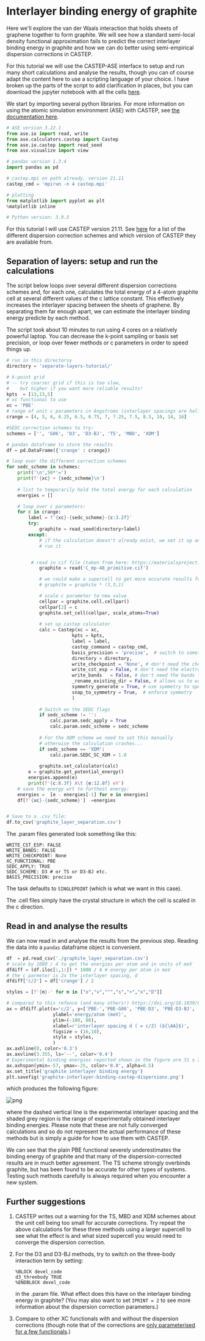 # Interlayer binding energy of graphite 

Here we'll explore the van der Waals interaction that holds sheets of graphene together to form graphite. We will see how a standard semi-local density functional approximation fails to predict the correct interlayer binding energy in graphite and how we can do better using semi-empirical dispersion corrections in CASTEP.

For this tutorial we will use the CASTEP-ASE interface to setup and run many short calculations and analyse the results, though you can of course adapt the content here to use a scripting language of your choice. I have broken up the parts of the script to add clarification in places, but you can download the jupyter notebook with all the cells [here](castep-ase-dispersion-tutorial.ipynb).


We start by importing several python libraries. For more information on using the atomic simulation environment (ASE) with CASTEP, see [the documentation here](https://wiki.fysik.dtu.dk/ase/ase/calculators/castep.html).  


```python
# ASE version 3.22.1
from ase.io import read, write
from ase.calculators.castep import Castep
from ase.io.castep import read_seed
from ase.visualize import view

# pandas version 1.3.4
import pandas as pd

# castep.mpi on path already, version 21.11
castep_cmd = 'mpirun -n 4 castep.mpi'

# plotting
from matplotlib import pyplot as plt
%matplotlib inline

# Python version: 3.9.5


```

For this tutorial I will use CASTEP version 21.11. See [here](../../documentation/Groundstate/dftd.md#table) for a list of the different dispersion correction schemes and which version of CASTEP they are available from. 



## Separation of layers: setup and run the calculations


The script below loops over several different dispersion corrections schemes and, for each one, calculates the total energy of a 4-atom graphite cell at several different values of the c lattice constant. This effectively increases the interlayer spacing between the sheets of graphene. By separating them far enough apart, we can estimate the interlayer binding energy predicte by each method. 

The script took about 10 minutes to run using 4 cores on a relatively powerful laptop. You can decrease the k-point sampling or basis set precision, or loop over fewer methods or c parameters in order to speed things up. 


```python
# run in this directorsy
directory = 'separate-layers-tutorial/'

# k-point grid 
# -- try coarser grid if this is too slow, 
#    but higher if you want more reliable results! 
kpts  = [13,13,5]
# xc functional to use
xc = 'PBE' 
# range of unit c parameters in Angstroms (interlayer spacings are half these!)
crange = [4, 5, 6, 6.25, 6.5, 6.75, 7, 7.25, 7.5, 8.5, 10, 14, 16]

#SEDC correction schemes to try:
schemes = ['', 'G06', 'D3', 'D3-BJ', 'TS', 'MBD', 'XDM']

# pandas dataframe to store the results
df = pd.DataFrame({'crange' : crange})

# loop over the different correction schemes
for sedc_scheme in schemes:
    print('\n',50*'=')
    print(f'{xc} + {sedc_scheme}\n')
    
    # list to temporarily hold the total energy for each calculation
    energies = []

    # loop over c parameters:
    for c in crange:
        label = f'{xc}-{sedc_scheme}-{c:3.2f}'
        try:
            graphite = read_seed(directory+label)
        except:
            # if the calculation doesn't already exist, we set it up and 
            # run it


         # read in cif file (taken from here: https://materialsproject.org/materials/mp-48 )
            graphite = read('C_mp-48_primitive.cif')

            # we could make a supercell to get more accurate results for TS, MBD and XDM schemes.  
            # graphite = graphite * (3,3,1)

            # scale c parameter to new value
            cellpar = graphite.cell.cellpar()
            cellpar[2] = c
            graphite.set_cell(cellpar, scale_atoms=True)
            
            # set up castep calculator
            calc = Castep(xc = xc,
                        kpts = kpts, 
                        label = label, 
                        castep_command = castep_cmd, 
                        basis_precision = 'precise',  # switch to something cheaper (e.g. FINE) to speed things up for this example..
                        directory = directory,
                        write_checkpoint = 'None', # don't need the checkpoint files now
                        write_cst_esp = False, # don't need the electrostatic potential file now
                        write_bands   = False, # don't need the bands file now
                        _rename_existing_dir = False, # allows us to write all these calculations to the same directory... 
                        symmetry_generate = True, # use symmetry to speed up the calculation
                        snap_to_symmetry = True,  # enforce symmetry
                        )
            
            # Switch on the SEDC flags 
            if sedc_scheme != '':
                calc.param.sedc_apply = True
                calc.param.sedc_scheme = sedc_scheme
            
            # For the XDM scheme we need to set this manually
            # otherwise the calculation crashes... 
            if sedc_scheme == 'XDM':
                calc.param.SEDC_SC_XDM = 1.0
                
            graphite.set_calculator(calc)
        e = graphite.get_potential_energy()
        energies.append(e)
        print(f'{c:8.3f} A\t {e:12.8f} eV')
    # save the energy wrt to furthest energy: 
    energies =  [e - energies[-1] for e in energies]
    df[f'{xc}-{sedc_scheme}']  =energies


# Save to a .csv file: 
df.to_csv('graphite_layer_separation.csv')
```

The .param files generated look something like this: 

```
WRITE_CST_ESP: FALSE
WRITE_BANDS: FALSE
WRITE_CHECKPOINT: None
XC_FUNCTIONAL: PBE
SEDC_APPLY: TRUE
SEDC_SCHEME: D3 # or TS or D3-BJ etc.
BASIS_PRECISION: precise
```

The task defaults to `SINGLEPOINT` (which is what we want in this case).

The .cell files simply have the crystal structure in which the cell is scaled in the c direction. 





## Read in and analyse the results

We can now read in and analyse the results from the previous step. Reading the data into a `pandas` dataframe object is convenient. 

```python
df  = pd.read_csv('./graphite_layer_separation.csv')
# scale by 1000 / 4 to get the energies per atom and in units of meV
dfdiff = (df.iloc[:,1:]) * 1000 / 4 # energy per atom in meV
# the c parmeter is 2x the interlayer spacing, d
dfdiff['c/2'] = df['crange'] / 2

styles = [f'{m}-' for m in ["o","v","^","s","+","x","D"]]

# compared to this refence (and many others!) https://doi.org/10.1039/C3RA47187J
ax = dfdiff.plot(x='c/2', y=['PBE-','PBE-G06', 'PBE-D3', 'PBE-D3-BJ', 'PBE-TS', 'PBE-MBD', 'PBE-XDM'],
                 ylabel='energy/atom (meV)',
                 ylim=(-100, 80), 
                 xlabel=r'interlayer spacing d ( = c/2) (${\AA}$)',
                 figsize = (16,10),
                 style = styles,
                 )
ax.axhline(0, color='0.3')
ax.axvline(3.355, ls='--', color='0.4') 
# Experimental binding energies reported shown in the figure are 31 ± 2, 43, 52 ± 5 and 35 (+15 to –10) meV per atom
ax.axhspan(ymin=-57, ymax=-25, color='0.8', alpha=0.5)
ax.set_title('graphite interlayer binding energy')
plt.savefig('graphite-interlayer-binding-castep-dispersions.png')


```

which produces the following figure:

    
![png](graphite-interlayer-binding-castep-dispersions.png)

where the dashed vertical line is the experimental interlayer spacing and the shaded grey region is the range of experimentally obtained interlayer binding energies. Please note that these are not fully converged calculations and so do not represent the actual performance of these methods but is simply a guide for how to use them with CASTEP. 


We can see that the plain PBE functional severely underestimates the binding energy of graphite and that many of the dispersion-corrected results are in much better agreement. The TS scheme strongly overbinds graphite, but has been found to be accurate for other types of systems. Testing such methods carefully is always required when you encounter a new system. 


## Further suggestions

1. CASTEP writes out a warning for the TS, MBD and XDM schemes about the unit cell being too small for accurate corrections. Try repeat the above calculations for these three methods using a larger supercell to see what the effect is and what sized supercell you would need to converge the dispersion correction.

2. For the D3 and D3-BJ methods, try to switch on the three-body interaction term by setting:

    ```
    %BLOCK devel_code
    d3_threebody TRUE
    %ENDBLOCK devel_code
    ```

    in the .param file. What effect does this have on the interlayer binding energy in graphite? (You may also want to set `IPRINT = 2`  to see more information about the dispersion correction parameters.)


3.  Compare to other XC functionals with and without the dispersion corrections (though note that of the corrections are [only parameterised for a few functionals](../../documentation/Groundstate/dftd.md#table).) 




